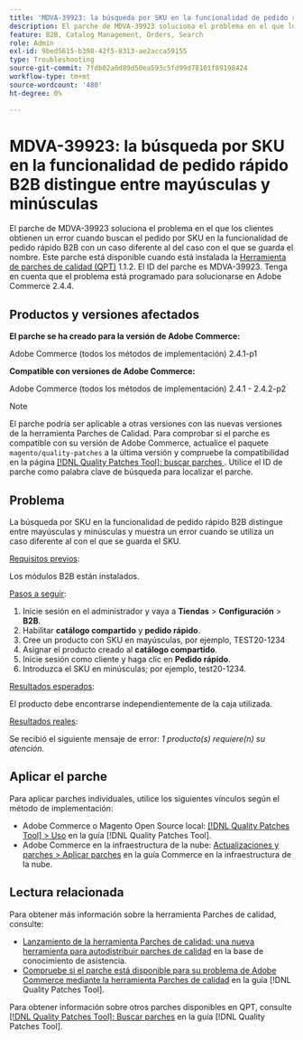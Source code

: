 ```yaml
---
title: 'MDVA-39923: la búsqueda por SKU en la funcionalidad de pedido rápido B2B distingue entre mayúsculas y minúsculas'
description: El parche de MDVA-39923 soluciona el problema en el que los clientes obtienen un error cuando buscan el pedido por SKU en la funcionalidad de pedido rápido B2B con un caso diferente al del caso con el que se guarda el nombre. Este parche está disponible cuando está instalada la [Quality Patches Tool (QPT)](https://experienceleague.adobe.com/es/docs/commerce-operations/tools/quality-patches-tool/quality-patches-tool-to-self-serve-quality-patches) 1.1.2. El ID del parche es MDVA-39923. Tenga en cuenta que el problema está programado para solucionarse en Adobe Commerce 2.4.4.
feature: B2B, Catalog Management, Orders, Search
role: Admin
exl-id: 9bed5615-b398-42f5-8313-ae2acca59155
type: Troubleshooting
source-git-commit: 7fdb02a6d89d50ea593c5fd99d78101f89198424
workflow-type: tm+mt
source-wordcount: '480'
ht-degree: 0%

---
```


# MDVA-39923: la búsqueda por SKU en la funcionalidad de pedido rápido B2B distingue entre mayúsculas y minúsculas

El parche de MDVA-39923 soluciona el problema en el que los clientes obtienen un error cuando buscan el pedido por SKU en la funcionalidad de pedido rápido B2B con un caso diferente al del caso con el que se guarda el nombre. Este parche está disponible cuando está instalada la [Herramienta de parches de calidad (QPT)](https://experienceleague.adobe.com/es/docs/commerce-operations/tools/quality-patches-tool/quality-patches-tool-to-self-serve-quality-patches) 1.1.2. El ID del parche es MDVA-39923. Tenga en cuenta que el problema está programado para solucionarse en Adobe Commerce 2.4.4.

## Productos y versiones afectados

**El parche se ha creado para la versión de Adobe Commerce:**

Adobe Commerce (todos los métodos de implementación) 2.4.1-p1

**Compatible con versiones de Adobe Commerce:**

Adobe Commerce (todos los métodos de implementación) 2.4.1 - 2.4.2-p2

>[!NOTE]
>
>El parche podría ser aplicable a otras versiones con las nuevas versiones de la herramienta Parches de Calidad. Para comprobar si el parche es compatible con su versión de Adobe Commerce, actualice el paquete `magento/quality-patches` a la última versión y compruebe la compatibilidad en la página [[!DNL Quality Patches Tool]: buscar parches &#x200B;](https://experienceleague.adobe.com/es/docs/commerce-operations/tools/quality-patches-tool/quality-patches-tool-to-self-serve-quality-patches). Utilice el ID de parche como palabra clave de búsqueda para localizar el parche.

## Problema

La búsqueda por SKU en la funcionalidad de pedido rápido B2B distingue entre mayúsculas y minúsculas y muestra un error cuando se utiliza un caso diferente al con el que se guarda el SKU.

<u>Requisitos previos</u>:

Los módulos B2B están instalados.

<u>Pasos a seguir</u>:

1. Inicie sesión en el administrador y vaya a **Tiendas** > **Configuración** > **B2B**.
1. Habilitar **catálogo compartido** y **pedido rápido**.
1. Cree un producto con SKU en mayúsculas, por ejemplo, TEST20-1234
1. Asignar el producto creado al **catálogo compartido**.
1. Inicie sesión como cliente y haga clic en **Pedido rápido**.
1. Introduzca el SKU en minúsculas; por ejemplo, test20-1234.

<u>Resultados esperados</u>:

El producto debe encontrarse independientemente de la caja utilizada.

<u>Resultados reales</u>:

Se recibió el siguiente mensaje de error: *1 producto(s) requiere(n) su atención*.

## Aplicar el parche

Para aplicar parches individuales, utilice los siguientes vínculos según el método de implementación:

* Adobe Commerce o Magento Open Source local: [[!DNL Quality Patches Tool] > Uso](/help/tools/quality-patches-tool/usage.md) en la guía [!DNL Quality Patches Tool].
* Adobe Commerce en la infraestructura de la nube: [Actualizaciones y parches > Aplicar parches](https://experienceleague.adobe.com/docs/commerce-cloud-service/user-guide/develop/upgrade/apply-patches.html?lang=es) en la guía Commerce en la infraestructura de la nube.

## Lectura relacionada

Para obtener más información sobre la herramienta Parches de calidad, consulte:

* [Lanzamiento de la herramienta Parches de calidad: una nueva herramienta para autodistribuir parches de calidad](https://experienceleague.adobe.com/es/docs/commerce-operations/tools/quality-patches-tool/quality-patches-tool-to-self-serve-quality-patches) en la base de conocimiento de asistencia.
* [Compruebe si el parche está disponible para su problema de Adobe Commerce mediante la herramienta Parches de calidad](/help/tools/quality-patches-tool/patches-available-in-qpt/check-patch-for-magento-issue-with-magento-quality-patches.md) en la guía [!DNL Quality Patches Tool].

Para obtener información sobre otros parches disponibles en QPT, consulte [[!DNL Quality Patches Tool]: Buscar parches](https://experienceleague.adobe.com/tools/commerce-quality-patches/index.html?lang=es) en la guía [!DNL Quality Patches Tool].
